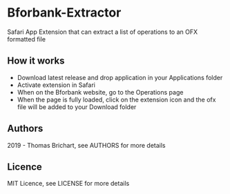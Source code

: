 # Bforbank-Extractor
Safari App Extension that can extract a list of operations to an OFX formatted file

## How it works
- Download latest release and drop application in your Applications folder
- Activate extension in Safari
- When on the Bforbank website, go to the Operations page
- When the page is fully loaded, click on the extension icon and the ofx file will be added to your Download folder

## Authors

2019 - Thomas Brichart, see AUTHORS for more details

## Licence

MIT Licence, see LICENSE for more details
